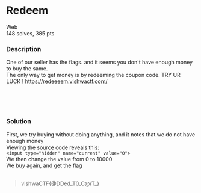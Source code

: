 # Redeem

Web<br/>
148 solves, 385 pts<br/>

### Description
One of our seller has the flags. and it seems you don't have enough money to buy the same.<br/>
The only way to get money is by redeeming the coupon code. TRY UR LUCK ! https://redeeeem.vishwactf.com/<br/>

<br/><br/><br/>

### Solution
First, we try buying without doing anything, and it notes that we do not have enough money<br/>
Viewing the source code reveals this:<br/>
`<input type="hidden" name="current" value="0">`<br/>
We then change the value from 0 to 10000<br/>
We buy again, and get the flag<br/>
<br/>
> vishwaCTF{@DDed_T0_C@rT_}